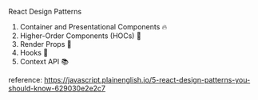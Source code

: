React Design Patterns

1. Container and Presentational Components 🔥
2. Higher-Order Components (HOCs) 🚀
3. Render Props 🎨
4. Hooks 🎣
5. Context API 📚

reference:
https://javascript.plainenglish.io/5-react-design-patterns-you-should-know-629030e2e2c7